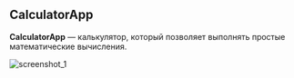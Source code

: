 ## CalculatorApp
**CalculatorApp** — калькулятор, который позволяет выполнять простые математические вычисления.

![screenshot_1](https://sun9-12.userapi.com/impg/2ZAKJ0AHu1DSq4KZ9DrjrSI9DhTlWAgoHYlBmw/RX_s5x2wlB8.jpg?size=964x156&quality=95&sign=00bb6cfc77fc739f480055cfc12467f4&type=album)
